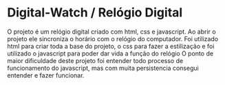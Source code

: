 # Digital-Watch / Relógio Digital
<p>O projeto é um relógio digital criado com  html, css e javascript. Ao abrir o projeto ele sincroniza o horário com o relógio do computador.
Foi utilizado html para criar toda a base do projeto, o css para fazer a estilização e foi utilizado o javascript para poder dar vida a função do relógio
O ponto de maior dificuldade deste projeto foi entender todo processo de funcionamento do javascript, mas com muita persistencia consegui entender e fazer funcionar. </p>
